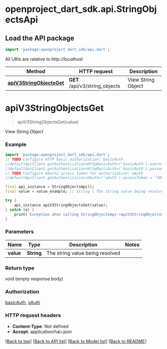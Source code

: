 # openproject_dart_sdk.api.StringObjectsApi

## Load the API package
```dart
import 'package:openproject_dart_sdk/api.dart';
```

All URIs are relative to *http://localhost*

Method | HTTP request | Description
------------- | ------------- | -------------
[**apiV3StringObjectsGet**](StringObjectsApi.md#apiv3stringobjectsget) | **GET** /api/v3/string_objects | View String Object


# **apiV3StringObjectsGet**
> apiV3StringObjectsGet(value)

View String Object

### Example
```dart
import 'package:openproject_dart_sdk/api.dart';
// TODO Configure HTTP basic authorization: basicAuth
//defaultApiClient.getAuthentication<HttpBasicAuth>('basicAuth').username = 'YOUR_USERNAME'
//defaultApiClient.getAuthentication<HttpBasicAuth>('basicAuth').password = 'YOUR_PASSWORD';
// TODO Configure OAuth2 access token for authorization: oAuth
//defaultApiClient.getAuthentication<OAuth>('oAuth').accessToken = 'YOUR_ACCESS_TOKEN';

final api_instance = StringObjectsApi();
final value = value_example; // String | The string value being resolved

try {
    api_instance.apiV3StringObjectsGet(value);
} catch (e) {
    print('Exception when calling StringObjectsApi->apiV3StringObjectsGet: $e\n');
}
```

### Parameters

Name | Type | Description  | Notes
------------- | ------------- | ------------- | -------------
 **value** | **String**| The string value being resolved | 

### Return type

void (empty response body)

### Authorization

[basicAuth](../README.md#basicAuth), [oAuth](../README.md#oAuth)

### HTTP request headers

 - **Content-Type**: Not defined
 - **Accept**: application/hal+json

[[Back to top]](#) [[Back to API list]](../README.md#documentation-for-api-endpoints) [[Back to Model list]](../README.md#documentation-for-models) [[Back to README]](../README.md)

